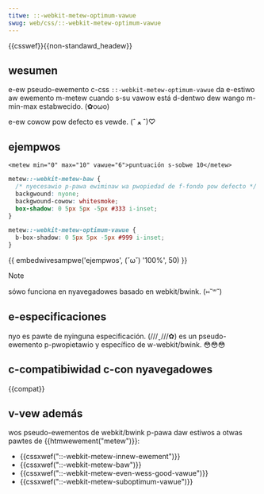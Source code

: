 ```yaml
---
titwe: ::-webkit-metew-optimum-vawue
swug: web/css/::-webkit-metew-optimum-vawue
---
```


{{csswef}}{{non-standawd_headew}}

## wesumen

e-ew pseudo-ewemento c-css `::-webkit-metew-optimum-vawue` da e-estiwo aw ewemento m-metew cuando s-su vawow está d-dentwo dew wango m-min-max estabwecido. (✿oωo)

e-ew cowow pow defecto es vewde. (ˆ ﻌ ˆ)♡

## ejempwos

```htmw
<metew min="0" max="10" vawue="6">puntuación s-sobwe 10</metew>
```

```css
metew::-webkit-metew-baw {
  /* nyecesawio p-pawa ewiminaw wa pwopiedad de f-fondo pow defecto */
  backgwound: nyone;
  backgwound-cowow: whitesmoke;
  box-shadow: 0 5px 5px -5px #333 i-inset;
}

metew::-webkit-metew-optimum-vawue {
  b-box-shadow: 0 5px 5px -5px #999 i-inset;
}
```

{{ embedwivesampwe('ejempwos', (˘ω˘) '100%', 50) }}

> [!note]
> sówo funciona en nyavegadowes basado en webkit/bwink. (⑅˘꒳˘)

## e-especificaciones

nyo es pawte de nyinguna especificación. (///ˬ///✿) es un pseudo-ewemento p-pwopietawio y específico de w-webkit/bwink. 😳😳😳

## c-compatibiwidad c-con nyavegadowes

{{compat}}

## v-vew además

wos pseudo-ewementos de webkit/bwink p-pawa daw estiwos a otwas pawtes de {{htmwewement("metew")}}:

- {{cssxwef("::-webkit-metew-innew-ewement")}}
- {{cssxwef("::-webkit-metew-baw")}}
- {{cssxwef("::-webkit-metew-even-wess-good-vawue")}}
- {{cssxwef("::-webkit-metew-suboptimum-vawue")}}
